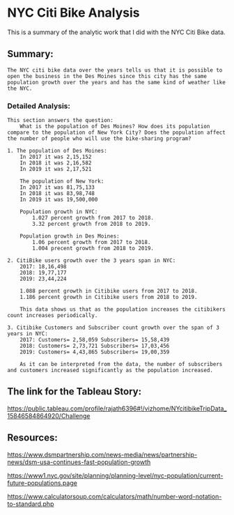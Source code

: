 # NYC Citi Bike Analysis 
This is a summary of the analytic work that I did with the NYC Citi Bike data.
## Summary:
    The NYC citi bike data over the years tells us that it is possible to open the business in the Des Moines since this city has the same population growth over the years and has the same kind of weather like the NYC.
### Detailed Analysis:

    This section answers the question:
        What is the population of Des Moines? How does its population compare to the population of New York City? Does the population affect the number of people who will use the bike-sharing program?

    1. The population of Des Moines:
        In 2017 it was 2,15,152
        In 2018 it was 2,16,582
        In 2019 it was 2,17,521

        The population of New York:
        In 2017 it was 81,75,133
        In 2018 it was 83,98,748
        In 2019 it was 19,500,000
    
        Population growth in NYC:
            1.027 percent growth from 2017 to 2018.
            3.32 percent growth from 2018 to 2019.

        Population growth in Des Moines:
            1.06 percent growth from 2017 to 2018.
            1.004 precent growth from 2018 to 2019.

    2. CitiBike users growth over the 3 years span in NYC:
        2017: 18,16,498
        2018: 19,77,177
        2019: 23,44,224

        1.088 percent growth in Citibike users from 2017 to 2018.
        1.186 percent growth in Citibike users from 2018 to 2019.

        This data shows us that as the population increases the citibikers count increases periodically.

    3. Citibike Customers and Subscriber count growth over the span of 3 years in NYC:
        2017: Customers= 2,58,059 Subscribers= 15,58,439
        2018: Customers= 2,73,721 Subscribers= 17,03,456
        2019: Customers= 4,43,865 Subscribers= 19,00,359

        As it can be interpreted from the data, the number of subscribers and customers increased significantly as the population increased.


## The link for the Tableau Story:
https://public.tableau.com/profile/rajath6396#!/vizhome/NYcitibikeTripData_15846584864920/Challenge


## Resources:
https://www.dsmpartnership.com/news-media/news/partnership-news/dsm-usa-continues-fast-population-growth

https://www1.nyc.gov/site/planning/planning-level/nyc-population/current-future-populations.page

https://www.calculatorsoup.com/calculators/math/number-word-notation-to-standard.php
